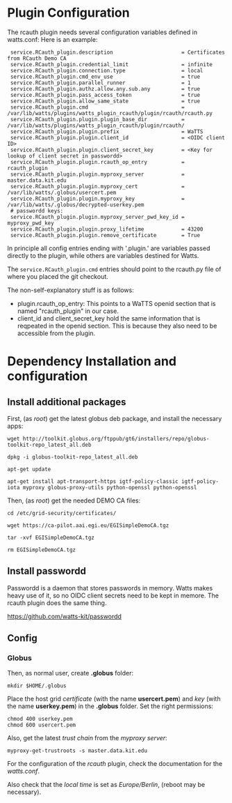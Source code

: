 # Plugin Configuration #
The rcauth plugin needs several configuration variables defined in watts.conf:
Here is an example:

```
 service.RCauth_plugin.description                      = Certificates from RCauth Demo CA
 service.RCauth_plugin.credential_limit                 = infinite
 service.RCauth_plugin.connection.type                  = local   
 service.RCauth_plugin.cmd_env_use                      = true    
 service.RCauth_plugin.parallel_runner                  = 1       
 service.RCauth_plugin.authz.allow.any.sub.any          = true    
 service.RCauth_plugin.pass_access_token                = true    
 service.RCauth_plugin.allow_same_state                 = true    
 service.RCauth_plugin.cmd                              = /var/lib/watts/plugins/watts_plugin_rcauth/plugin/rcauth/rcauth.py
 service.RCauth_plugin.plugin.plugin_base_dir           = /var/lib/watts/plugins/watts_plugin_rcauth/plugin/rcauth/
 service.RCauth_plugin.plugin.prefix                    = WaTTS   
 service.RCauth_plugin.plugin.client_id                 = <OIDC client ID>
 service.RCauth_plugin.plugin.client_secret_key         = <Key for lookup of client secret in passwordd>
 service.RCauth_plugin.plugin.rcauth_op_entry           = rcauth_plugin
 service.RCauth_plugin.plugin.myproxy_server            = master.data.kit.edu
 service.RCauth_plugin.plugin.myproxy_cert              = /var/lib/watts/.globus/usercert.pem
 service.RCauth_plugin.plugin.myproxy_key               = /var/lib/watts/.globus/decrypted-userkey.pem
 # passwordd keys:                                                          
 service.RCauth_plugin.plugin.myproxy_server_pwd_key_id = myproxy_pwd_key
 service.RCauth_plugin.plugin.proxy_lifetime            = 43200   
 service.RCauth_plugin.plugin.remove_certificate        = True    
```

In principle all config entries ending with '.plugin.' are variables
passed directly to the plugin, while others are variables destined for
Watts.

The ``` service.RCauth_plugin.cmd ``` entries should point to the
rcauth.py file of where you placed the git checkout. 

The non-self-explanatory stuff is as follows: 

- plugin.rcauth_op_entry: This points to a WaTTS openid section that is
  named "rcauth_plugin" in our case.
- client_id and client_secret_key hold the same information that is
  reqpeated in the openid section. This is because they also need to be
  accessible from the plugin.



# Dependency Installation and configuration
## Install additional packages

First, (as *root*) get the latest globus deb package, and install the necessary apps:

```
wget http://toolkit.globus.org/ftppub/gt6/installers/repo/globus-toolkit-repo_latest_all.deb

dpkg -i globus-toolkit-repo_latest_all.deb

apt-get update

apt-get install apt-transport-https igtf-policy-classic igtf-policy-iota myproxy globus-proxy-utils python-openssl python-openssl

```
Then, (as *root*) get the needed DEMO CA files:
```
cd /etc/grid-security/certificates/

wget https://ca-pilot.aai.egi.eu/EGISimpleDemoCA.tgz

tar -xvf EGISimpleDemoCA.tgz

rm EGISimpleDemoCA.tgz

```

## Install passwordd
Passwordd is a daemon that stores passwords in memory. Watts makes heavy
use of it, so no OIDC client secrets need to be kept in memore. The
rcauth plugin does the same thing.

https://github.com/watts-kit/passwordd


## Config ##
### Globus ###
Then, as normal user, create **.globus** folder:

```
mkdir $HOME/.globus
```

Place the host grid *certificate* (with the name **usercert.pem**) and *key*
(with the name **userkey.pem**) in the **.globus** folder. Set the right
permissions:
```
chmod 400 userkey.pem
chmod 600 usercert.pem
```

Also, get the latest *trust chain* from the *myproxy server*:
```
myproxy-get-trustroots -s master.data.kit.edu
```
For the configuration of the *rcauth* plugin, check the documentation for the
*watts.conf*.

Also check that the *local time* is set as *Europe/Berlin*, (reboot may be
necessary).
